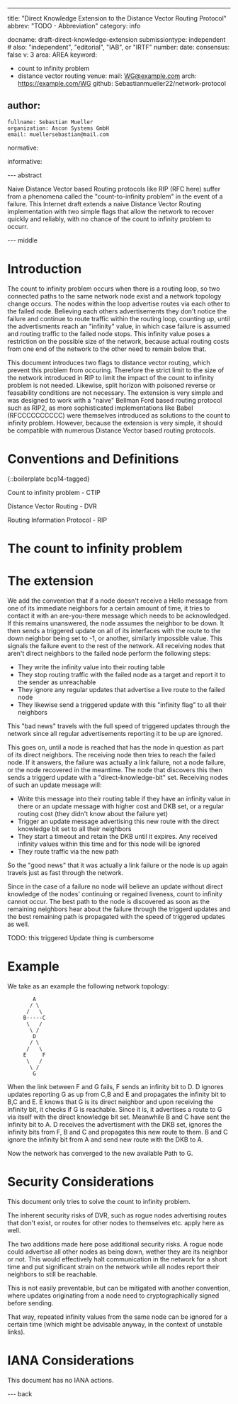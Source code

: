 ---
title: "Direct Knowledge Extension to the Distance Vector Routing Protocol"
abbrev: "TODO - Abbreviation"
category: info

docname: draft-direct-knowledge-extension
submissiontype: independent  # also: "independent", "editorial", "IAB", or "IRTF"
number:
date:
consensus: false
v: 3
area: AREA
keyword:
 - count to infinity problem
 - distance vector routing
venue:
  mail: WG@example.com
  arch: https://example.com/WG
  github: Sebastianmueller22/network-protocol

author:
 -
    fullname: Sebastian Mueller
    organization: Ascon Systems GmbH
    email: muellersebastian@mail.com

normative:

informative:


--- abstract

Naive Distance Vector based Routing protocols like RIP (RFC here) suffer from a phenomena called the "count-to-infinity problem"  in the event of a failure. This Internet draft extends a naive Distance Vector Routing implementation with two simple flags that allow the network to recover quickly and reliably, with no chance of the count to infinity problem to occurr.


--- middle

# Introduction

The count to infinity problem occurs when there is a routing loop, so two connected paths to the same network node exist and a network topology change occurs. The nodes within the loop advertise routes via each other to the failed node. Believing each others advertisements they don't notice the failure and continue to route traffic within the routing loop, counting up, until the advertisments reach an "infinity" value, in which case failure is assumed and routing traffic to the failed node stops. 
This infinity value poses a restriction on the possible size of the network, because actual routing costs from one end of the network to the other need to remain below that.

This document introduces two flags to distance vector routing, which prevent this problem from occuring. Therefore the strict limit to the size of the network introduced in RIP to limit the impact of the count to infinity problem is not needed. Likewise, split horizon with poisoned reverse or feasability conditions are not necessary. The extension is very simple and was designed to work with a "naive" Bellman Ford based routing protocol such as RIP2, as more sophisticated implementations like Babel (RFCCCCCCCCCC) were themselves introduced as solutions to the count to infinity problem. However, because the extension is very simple, it should be compatible with numerous Distance Vector based routing protocols. 


# Conventions and Definitions

{::boilerplate bcp14-tagged}

Count to infinity problem - CTIP

Distance Vector Routing - DVR

Routing Information Protocol - RIP

# The count to infinity problem



# The extension

We add the convention that if a node doesn't receive a Hello message from one of its immediate neighbors for a certain amount of time, it tries to contact it with an are-you-there message which needs to be acknowledged. If this remains unanswered, the node assumes the neighbor to be down. 
It then sends a triggered update on all of its interfaces with the route to the down neighbor being set to -1, or another, similarly impossible value. This signals the failure event to the rest of the network. All receiving nodes that aren't direct neighbors to the failed node perform the following steps:

- They write the infinity value into their routing table
- They stop routing traffic with the failed node as a target and report it to the sender as unreachable
- They ignore any regular updates that advertise a live route to the failed node
- They likewise send a triggered update with this "infinity flag" to all their neighbors

This "bad news" travels with the full speed of triggered updates through the network since all regular advertisements reporting it to be up are ignored. 

This goes on, until a node is reached that has the node in question as part of its direct neighbors. The receiving node then tries to reach the failed node. If it answers, the failure was actually a link failure, not a node failure, or the node recovered in the meantime. The node that discovers this then sends a triggerd update with a "direct-knowledge-bit" set. Receiving nodes of such an update message will:

- Write this message into their routing table if they have an infinity value in there or an update message with higher cost and DKB set, or a regular routing cost (they didn't know about the failure yet)
- Trigger an update message advertising this new route with the direct knowledge bit set to all their neighbors
- They start a timeout and retain the DKB until it expires. Any received infinity values within this time and for this node will be ignored
- They route traffic via the new path

So the "good news" that it was actually a link failure or the node is up again travels just as fast through the network. 

Since in the case of a failure no node will believe an update without direct knowledge of the nodes' continuing or regained liveness, count to infinity cannot occur. The best path to the node is discovered as soon as the remaining neighbors hear about the failure through the triggerd updates and the best remaining path is propagated with the speed of triggered updates as well. 

TODO: this triggered Update thing is cumbersome

# Example

We take as an example the following network topology:

~~~
        A
       / \
      /   \
     B-----C
      \   /
       \ /
        D 
       / \
      /   \
     E     F
      \   /
       \ /
        G
~~~
When the link between F and G fails, F sends an infinity bit to D. D ignores updates reporting G as up from C,B and E and propagates the infinity bit to B,C and E. E knows that G is its direct neighbor and upon receiving the infinity bit, it checks if G is reachable. Since it is, it advertises a route to G via itself with the direct knowledge bit set. Meanwhile B and C have sent the infinity bit to A. 
D receives the advertisment with the DKB set, ignores the infinity bits from F, B and C and propagates this new route to them. B and C ignore the infinity bit from A and send new route with the DKB to A.

Now the network has converged to the new available Path to G.

# Security Considerations

This document only tries to solve the count to infinity problem. 

The inherent security risks of DVR, such as rogue nodes advertising routes that don't exist, or routes for other nodes to themselves etc. apply here as well. 

The two additions made here pose additional security risks. A rogue node could advertise all other nodes as being down, wether they are its neighbor or not. This would effectively halt communication in the network for a short time and put significant strain on the network while all nodes report their neighbors to still be reachable.

This is not easily preventable, but can be mitigated with another convention, where updates originating from a node need to cryptographically signed before sending. 

That way, repeated infinity values from the same node can be ignored for a certain time (which might be advisable anyway, in the context of unstable links).


# IANA Considerations

This document has no IANA actions.


--- back
